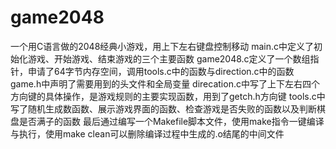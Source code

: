 # game2048
一个用C语言做的2048经典小游戏，用上下左右键盘控制移动
main.c中定义了初始化游戏、开始游戏、结束游戏的三个主要函数
game2048.c定义了一个数组指针，申请了64字节内存空间，调用tools.c中的函数与direction.c中的函数
game.h中声明了需要用到的头文件和全局变量
direcation.c中写了上下左右四个方向键的具体操作，是游戏规则的主要实现函数，用到了getch.h方向键
tools.c中写了随机生成数函数、展示游戏界面的函数、检查游戏是否失败的函数以及判断棋盘是否满子的函数
最后通过编写一个Makefile脚本文件，使用make指令一键编译与执行，使用make clean可以删除编译过程中生成的.o结尾的中间文件
